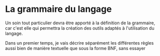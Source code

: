 # La grammaire du langage

Un soin tout particulier devra être apporté  à la définition de la
grammaire, car  c'est elle qui permettra la création des outils adaptés
à l'utilisation du langage.

Dans un  premier temps, je vais décrire séparément les différentes règles
aussi bien de manière textuelle que sous la forme BNF, sans  essayer
